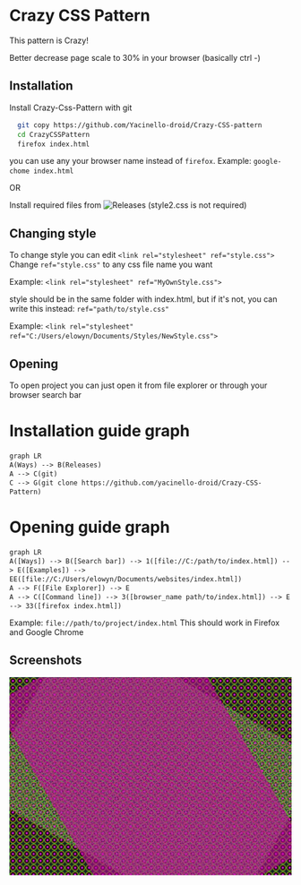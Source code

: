 
# Crazy CSS Pattern

This pattern is Crazy!

Better decrease page scale to 30% in your browser (basically ctrl -)
## Installation

Install Crazy-Css-Pattern with git

```bash
  git copy https://github.com/Yacinello-droid/Crazy-CSS-pattern
  cd CrazyCSSPattern
  firefox index.html
```
you can use any your browser name instead of `firefox`. Example: `google-chome index.html`

OR

Install required files from ![Releases](https://github.com/Yacinello-droid/Crazy-CSS-pattern/releases/) (style2.css is not required)
## Changing style

To change style you can edit `<link rel="stylesheet" ref="style.css">` Change `ref="style.css"` to any css file name you want

Example: `<link rel="stylesheet" ref="MyOwnStyle.css">`

style should be in the same folder with index.html, but if it's not, you can write this instead: `ref="path/to/style.css"`

Example: `<link rel="stylesheet" ref="C:/Users/elowyn/Documents/Styles/NewStyle.css">`


## Opening

To open project you can just open it from file explorer or through your browser search bar

# Installation guide graph

```mermaid
graph LR
A(Ways) --> B(Releases)
A --> C(git)
C --> G(git clone https://github.com/yacinello-droid/Crazy-CSS-Pattern)
```

# Opening guide graph

```mermaid
graph LR
A([Ways]) --> B([Search bar]) --> 1([file://C:/path/to/index.html]) --> E([Examples]) --> EE([file://C:/Users/elowyn/Documents/websites/index.html])
A --> F([File Explorer]) --> E
A --> C([Command line]) --> 3([browser_name path/to/index.html]) --> E --> 33([firefox index.html])
```

Example: `file://path/to/project/index.html` This should work in Firefox and Google  Chrome
## Screenshots

![App Screenshot](https://github.com/Yacinello-droid/Crazy-CSS-pattern/blob/main/image.png)
